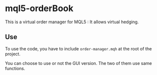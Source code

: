 # mql5-orderBook
This is a virtual order manager for MQL5 : It allows virtual hedging.

## Use
To use the code, you have to include `order-manager.mqh` at the root of the
project.

You can choose to use or not the GUI version. The two of them use same functions.
